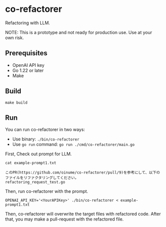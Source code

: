 # co-refactorer
Refactoring with LLM.

NOTE: This is a prototype and not ready for production use. Use at your own risk.

## Prerequisites

- OpenAI API key
- Go 1.22 or later
- Make


## Build

```
make build
```

## Run

You can run co-refactorer in two ways:

- Use binary: `./bin/co-refactorer`
- Use `go run` command: `go run ./cmd/co-refactorer/main.go`


First, Check out prompt for LLM.
```
cat example-prompt1.txt

このPR(https://github.com/oinume/co-refactorer/pull/9)を参考にして、以下のファイルをリファクタリングしてください。
refactoring_request_test.go
```

Then, run co-refactorer with the prompt.
```
OPENAI_API_KEY='<YourAPIKey>' ./bin/co-refactorer < example-prompt1.txt
```

Then, co-refactorer will overwrite the target files with refactored code. After that, you may make a pull-request with the refactored file.
